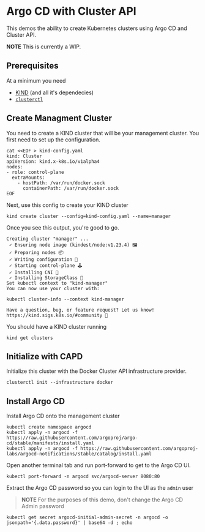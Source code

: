 # Argo CD with Cluster API

This demos the ability to create Kubernetes clusters using Argo CD and Cluster API.

**NOTE** This is currently a WIP.

## Prerequisites

At a minimum you need

* [KIND](kind.sigs.k8s.io) (and all it's dependecies)
* [`clusterctl`](https://github.com/kubernetes-sigs/cluster-api/releases)

## Create Managment Cluster

You need to create a KIND cluster that will be your management cluster. You first need to set up the configuration.

```shell
cat <<EOF > kind-config.yaml
kind: Cluster
apiVersion: kind.x-k8s.io/v1alpha4
nodes:
- role: control-plane
  extraMounts:
    - hostPath: /var/run/docker.sock
      containerPath: /var/run/docker.sock
EOF
```

Next, use this config to create your KIND cluster

```shell
kind create cluster --config=kind-config.yaml --name=manager
```

Once you see this output, you're good to go.

```shell
Creating cluster "manager" ...
 ✓ Ensuring node image (kindest/node:v1.23.4) 🖼
 ✓ Preparing nodes 📦  
 ✓ Writing configuration 📜 
 ✓ Starting control-plane 🕹️ 
 ✓ Installing CNI 🔌 
 ✓ Installing StorageClass 💾 
Set kubectl context to "kind-manager"
You can now use your cluster with:

kubectl cluster-info --context kind-manager

Have a question, bug, or feature request? Let us know! https://kind.sigs.k8s.io/#community 🙂
```

You should have a KIND cluster running

```shell
kind get clusters 
```

## Initialize with CAPD

Initialize this cluster with the Docker Cluster API infrastructure provider.

```shell
clusterctl init --infrastructure docker
```

## Install Argo CD

Install Argo CD onto the management cluster

```shell
kubectl create namespace argocd
kubectl apply -n argocd -f https://raw.githubusercontent.com/argoproj/argo-cd/stable/manifests/install.yaml
kubectl apply -n argocd -f https://raw.githubusercontent.com/argoproj-labs/argocd-notifications/stable/catalog/install.yaml
```

Open another terminal tab and run port-forward to get to the Argo CD UI.

```shell
kubectl port-forward -n argocd svc/argocd-server 8080:80
```

Extract the Argo CD password so you can login to the UI as the `admin` user

> **NOTE** For the purposes of this demo, don't change the Argo CD Admin password

```shell
kubectl get secret argocd-initial-admin-secret -n argocd -o jsonpath='{.data.password}' | base64 -d ; echo
```
